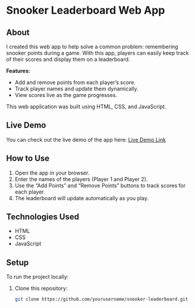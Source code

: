 # Snooker Leaderboard Web App

## About

I created this web app to help solve a common problem: remembering snooker points during a game. With this app, players can easily keep track of their scores and display them on a leaderboard.

**Features:**
- Add and remove points from each player’s score.
- Track player names and update them dynamically.
- View scores live as the game progresses.

This web application was built using HTML, CSS, and JavaScript.

## Live Demo

You can check out the live demo of the app here: [Live Demo Link](https://snookerlb.netlify.app/)

## How to Use

1. Open the app in your browser.
2. Enter the names of the players (Player 1 and Player 2).
3. Use the “Add Points” and “Remove Points” buttons to track scores for each player.
4. The leaderboard will update automatically as you play.

## Technologies Used

- HTML
- CSS
- JavaScript

## Setup

To run the project locally:

1. Clone this repository:
   ```bash
   git clone https://github.com/yourusername/snooker-leaderboard.git

